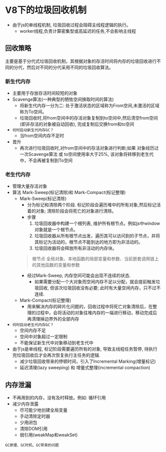 # V8下的垃圾回收机制
* 由于js的单线程机制, 垃圾回收过程会阻碍主线程逻辑的执行。
  * worker线程,负责计算密集型或高延迟的任务,不会影响主线程

## 回收策略
主要是基于分代式垃圾回收机制，其根据对象的存活时间将内存的垃圾回收进行不同的分代，然后对不同的分代采用不同的垃圾回收算法。

### 新生代内存
* 主要用于存放存活时间较短的对象
* Scavenge算法(一种典型的牺牲空间换取时间的算法)
  * 将新生代内存一分为二: 处于激活状态的区域称为From空间,未激活的区域称为To空间。
  * 垃圾回收时,将from空间中的存活对象复制到to空间中,然后清空from空间(即非存活的对象被自动回收), 完成复制后交换from和to空间
* `何时启动新生代内存GC？`
  * 当from空间内存不足时
* 晋升
  * 再次进行垃圾回收时,对from空间中的存活对象进行判断;如果 对象经历过一次Scavenge算法 或 to空间使用率大于25%, 该对象将转移到老生代中，不会再被复制到To空间

### 老生代内存
* 管理大量存活对象
* 算法 Mark-Sweep(标记清除)和 Mark-Compact(标记整理)
  * Mark-Sweep(标记清除)
    * 分为标记和清除两个阶段. 标记阶段会遍历堆中的所有对象,然后标记活着的对象; 清除阶段会将死亡的对象进行清除。
    * 步骤
      1. 垃圾回收器中构建一个根列表, 维护所有根节点。例如js中window对象就是一个根节点。
      2. 垃圾回收器从所有根节点出发，遍历其可以访问到的子节点，并将其标记为活动的，根节点不能到达的地方即为非活动的。
      3. 垃圾回收器将会释放所有非活动的内存块。
    > 根节点 全局对象、本地函数的局部变量和参数、当前嵌套调用链上的其他函数的变量和参数
    * 经过Mark-Sweep, 内存空间可能会出现不连续的状态. 
      * 如果需要分配一个大对象而空闲内存不足以分配，就会提前触发垃圾回收, 但该次垃圾回收没有必要; 此时有大量空闲内存，只不过不连续.
  * Mark-Compact(标记整理)
    * 用来解决内存的碎片化问题的，回收过程中将死亡对象清除后，在整理的过程中，会将活动的对象往堆内存的一端进行移动，移动完成后再清理掉边界外的全部内存
* `何时启动老生代内存GC？`
  * 空间内存不足
  * 空间中对象超过一定限制
  * 不能保证新生代中对象移动到老生代中
* 由于js是单线程, 标记阶段需要遍历所有的对象, 导致主线程任务暂停, 待执行完垃圾回收后才会再次恢复执行主任务的逻辑.
  * 减少垃圾回收带来的停顿时间，引入了Incremental Marking(增量标记)
  * 延迟清理(lazy sweeping) 和 增量式整理(incremental compaction)

## 内存泄漏
* 不再用到的内存，没有及时释放。例如: 循环引用
* 减少内存泄露
  * 尽可能少地创建全局变量
  * 手动清除定时器
  * 少用闭包
  * 清除DOM引用
  * 弱引用(weakMap和weakSet)


`GC原理、GC时机、GC带来的问题`